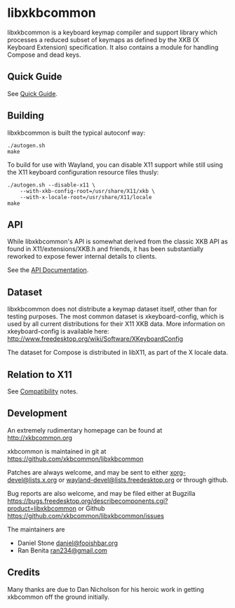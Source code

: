 # libxkbcommon

libxkbcommon is a keyboard keymap compiler and support library which
processes a reduced subset of keymaps as defined by the XKB (X Keyboard
Extension) specification.  It also contains a module for handling Compose
and dead keys.

## Quick Guide

See [Quick Guide](doc/quick-guide.md).

## Building

libxkbcommon is built the typical autoconf way:

    ./autogen.sh
    make

To build for use with Wayland, you can disable X11 support while still
using the X11 keyboard configuration resource files thusly:

    ./autogen.sh --disable-x11 \
        --with-xkb-config-root=/usr/share/X11/xkb \
        --with-x-locale-root=/usr/share/X11/locale
    make

## API

While libxkbcommon's API is somewhat derived from the classic XKB API as found
in X11/extensions/XKB.h and friends, it has been substantially reworked to
expose fewer internal details to clients.

See the [API Documentation](http://xkbcommon.org/doc/current/modules.html).

## Dataset

libxkbcommon does not distribute a keymap dataset itself, other than for
testing purposes.  The most common dataset is xkeyboard-config, which is used
by all current distributions for their X11 XKB data.  More information on
xkeyboard-config is available here:
    http://www.freedesktop.org/wiki/Software/XKeyboardConfig

The dataset for Compose is distributed in libX11, as part of the X locale
data.

## Relation to X11

See [Compatibility](doc/compat.md) notes.

## Development

An extremely rudimentary homepage can be found at
    http://xkbcommon.org

xkbcommon is maintained in git at
    https://github.com/xkbcommon/libxkbcommon

Patches are always welcome, and may be sent to either
    <xorg-devel@lists.x.org> or <wayland-devel@lists.freedesktop.org>
or through github.

Bug reports are also welcome, and may be filed either at
    Bugzilla https://bugs.freedesktop.org/describecomponents.cgi?product=libxkbcommon
or
    Github https://github.com/xkbcommon/libxkbcommon/issues

The maintainers are
- Daniel Stone <daniel@fooishbar.org>
- Ran Benita <ran234@gmail.com>

## Credits

Many thanks are due to Dan Nicholson for his heroic work in getting xkbcommon
off the ground initially.
